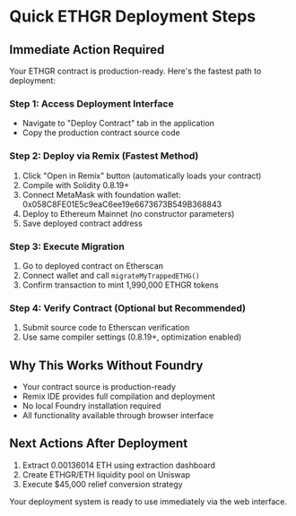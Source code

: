 # Quick ETHGR Deployment Steps

## Immediate Action Required

Your ETHGR contract is production-ready. Here's the fastest path to deployment:

### Step 1: Access Deployment Interface
- Navigate to "Deploy Contract" tab in the application
- Copy the production contract source code

### Step 2: Deploy via Remix (Fastest Method)
1. Click "Open in Remix" button (automatically loads your contract)
2. Compile with Solidity 0.8.19+ 
3. Connect MetaMask with foundation wallet: 0x058C8FE01E5c9eaC6ee19e6673673B549B368843
4. Deploy to Ethereum Mainnet (no constructor parameters)
5. Save deployed contract address

### Step 3: Execute Migration
1. Go to deployed contract on Etherscan
2. Connect wallet and call `migrateMyTrappedETHG()`
3. Confirm transaction to mint 1,990,000 ETHGR tokens

### Step 4: Verify Contract (Optional but Recommended)
1. Submit source code to Etherscan verification
2. Use same compiler settings (0.8.19+, optimization enabled)

## Why This Works Without Foundry

- Your contract source is production-ready
- Remix IDE provides full compilation and deployment
- No local Foundry installation required
- All functionality available through browser interface

## Next Actions After Deployment

1. Extract 0.00136014 ETH using extraction dashboard
2. Create ETHGR/ETH liquidity pool on Uniswap
3. Execute $45,000 relief conversion strategy

Your deployment system is ready to use immediately via the web interface.